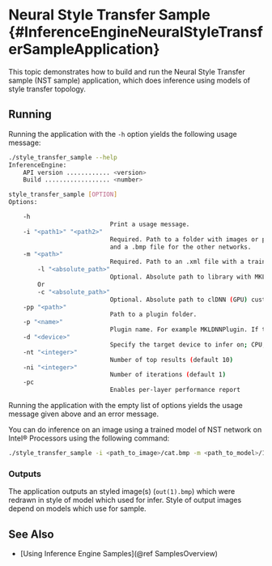 # Neural Style Transfer Sample {#InferenceEngineNeuralStyleTransferSampleApplication}

This topic demonstrates how to build and run the Neural Style Transfer sample (NST sample) application, which does
inference using models of style transfer topology.

## Running

Running the application with the <code>-h</code> option yields the following usage message:
```sh
./style_transfer_sample --help
InferenceEngine:
    API version ............ <version>
    Build .................. <number>

style_transfer_sample [OPTION]
Options:

    -h
                            Print a usage message.
    -i "<path1>" "<path2>"
                            Required. Path to a folder with images or path to an image files: a .ubyte file for LeNet
                            and a .bmp file for the other networks.
    -m "<path>"
                            Required. Path to an .xml file with a trained model.
        -l "<absolute_path>"
                            Optional. Absolute path to library with MKL-DNN (CPU) custom layers (*.so).
        Or
        -c "<absolute_path>"
                            Optional. Absolute path to clDNN (GPU) custom layers config (*.xml).
    -pp "<path>"
                            Path to a plugin folder.
    -p "<name>"
                            Plugin name. For example MKLDNNPlugin. If this parameter is pointed, the sample will look for this plugin only
    -d "<device>"
                            Specify the target device to infer on; CPU, GPU, FPGA or MYRIAD is acceptable. Sample will look for a suitable plugin for device specified
    -nt "<integer>"
                            Number of top results (default 10)
    -ni "<integer>"
                            Number of iterations (default 1)
    -pc
                            Enables per-layer performance report

```

Running the application with the empty list of options yields the usage message given above and an error message.

You can do inference on an image using a trained model of NST network on Intel&reg; Processors using the following command:
```sh
./style_transfer_sample -i <path_to_image>/cat.bmp -m <path_to_model>/1_decoder_FP32.xml
```

### Outputs

The application outputs an styled image(s) (<code>out(1).bmp</code>) which were redrawn in style of model which used for infer.
Style of output images depend on models which use for sample.

## See Also 
* [Using Inference Engine Samples](@ref SamplesOverview)

